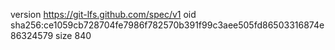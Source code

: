 version https://git-lfs.github.com/spec/v1
oid sha256:ce1059cb728704fe7986f782570b391f99c3aee505fd86503316874e86324579
size 840
